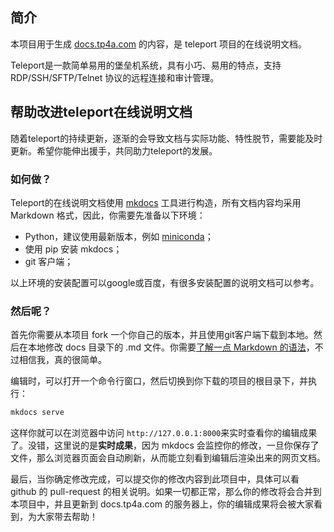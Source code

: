 ## 简介

本项目用于生成 [docs.tp4a.com]() 的内容，是 teleport 项目的在线说明文档。

Teleport是一款简单易用的堡垒机系统，具有小巧、易用的特点，支持 RDP/SSH/SFTP/Telnet 协议的远程连接和审计管理。

## 帮助改进teleport在线说明文档

随着teleport的持续更新，逐渐的会导致文档与实际功能、特性脱节，需要能及时更新。希望你能伸出援手，共同助力teleport的发展。

### 如何做？

Teleport的在线说明文档使用 [mkdocs](https://www.mkdocs.org/) 工具进行构造，所有文档内容均采用 Markdown 格式，因此，你需要先准备以下环境：

- Python，建议使用最新版本，例如 [miniconda](https://conda.io/miniconda.html)；
- 使用 pip 安装 mkdocs；
- git 客户端；

以上环境的安装配置可以google或百度，有很多安装配置的说明文档可以参考。

### 然后呢？

首先你需要从本项目 fork 一个你自己的版本，并且使用git客户端下载到本地。然后在本地修改 docs 目录下的 .md 文件。你需要[了解一点 Markdown 的语法](https://www.jianshu.com/p/191d1e21f7ed)，不过相信我，真的很简单。

编辑时，可以打开一个命令行窗口，然后切换到你下载的项目的根目录下，并执行：

```bash
mkdocs serve
```

这样你就可以在浏览器中访问 `http://127.0.0.1:8000`来实时查看你的编辑成果了。没错，这里说的是**实时成果**，因为 mkdocs 会监控你的修改，一旦你保存了文件，那么浏览器页面会自动刷新，从而能立刻看到编辑后渲染出来的网页文档。

最后，当你确定修改完成，可以提交你的修改内容到此项目中，具体可以看 github 的 pull-request 的相关说明。如果一切都正常，那么你的修改将会合并到本项目中，并且更新到 docs.tp4a.com 的服务器上，你的编辑成果将会被大家看到，为大家带去帮助！